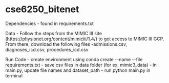 # cse6250_bitenet
Dependencies - found in requirements.txt

Data - Follow the steps from the MIMIC III site (https://physionet.org/content/mimiciii/1.4/) to get access to MIMIC III GCP. From there, download the following files -admissions.csv, diagnoses_icd.csv, procedures_icd.csv

Run Code - create environment using conda create --name <env> --file requirements.txt
         - save csv files in data folder (for ex. mimic3_data)
         - in main.py, update file names and dataset_path
         - run python main.py in terminal
